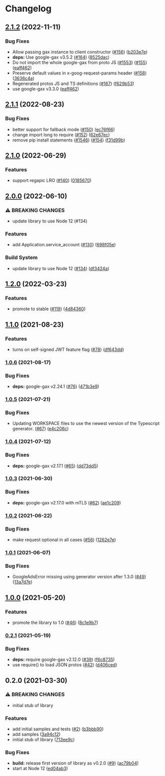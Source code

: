 # Changelog

## [2.1.2](https://github.com/googleapis/nodejs-appengine-admin/compare/v2.1.1...v2.1.2) (2022-11-11)


### Bug Fixes

* Allow passing gax instance to client constructor ([#156](https://github.com/googleapis/nodejs-appengine-admin/issues/156)) ([b203e7e](https://github.com/googleapis/nodejs-appengine-admin/commit/b203e7eb65d947e00be58f80fc6cf3f94ad8de8b))
* **deps:** Use google-gax v3.5.2 ([#164](https://github.com/googleapis/nodejs-appengine-admin/issues/164)) ([8525dac](https://github.com/googleapis/nodejs-appengine-admin/commit/8525dac6e50bd9c9cf8bd7b6ff6c431b6900d5ad))
* Do not import the whole google-gax from proto JS ([#1553](https://github.com/googleapis/nodejs-appengine-admin/issues/1553)) ([#155](https://github.com/googleapis/nodejs-appengine-admin/issues/155)) ([eaff462](https://github.com/googleapis/nodejs-appengine-admin/commit/eaff462965a3440556f7b959ea881f9e317817a8))
* Preserve default values in x-goog-request-params header ([#158](https://github.com/googleapis/nodejs-appengine-admin/issues/158)) ([3636c4a](https://github.com/googleapis/nodejs-appengine-admin/commit/3636c4a967718909c397de4bca372e351ce56a83))
* Regenerated protos JS and TS definitions ([#167](https://github.com/googleapis/nodejs-appengine-admin/issues/167)) ([f629b53](https://github.com/googleapis/nodejs-appengine-admin/commit/f629b536ee41a787594d1168eb0715903a0975b1))
* use google-gax v3.3.0 ([eaff462](https://github.com/googleapis/nodejs-appengine-admin/commit/eaff462965a3440556f7b959ea881f9e317817a8))

## [2.1.1](https://github.com/googleapis/nodejs-appengine-admin/compare/v2.1.0...v2.1.1) (2022-08-23)


### Bug Fixes

* better support for fallback mode ([#150](https://github.com/googleapis/nodejs-appengine-admin/issues/150)) ([ec76f66](https://github.com/googleapis/nodejs-appengine-admin/commit/ec76f6685ad06a47e3b0d3facdf4c1a0020244e0))
* change import long to require ([#152](https://github.com/googleapis/nodejs-appengine-admin/issues/152)) ([62e67ec](https://github.com/googleapis/nodejs-appengine-admin/commit/62e67ec394573b41b24aebef89a12dbf3a3f42e2))
* remove pip install statements ([#1546](https://github.com/googleapis/nodejs-appengine-admin/issues/1546)) ([#154](https://github.com/googleapis/nodejs-appengine-admin/issues/154)) ([f31d99b](https://github.com/googleapis/nodejs-appengine-admin/commit/f31d99bb423a295bea56e2a8aee0ada9823fbb7f))

## [2.1.0](https://github.com/googleapis/nodejs-appengine-admin/compare/v2.0.0...v2.1.0) (2022-06-29)


### Features

* support regapic LRO ([#140](https://github.com/googleapis/nodejs-appengine-admin/issues/140)) ([0185670](https://github.com/googleapis/nodejs-appengine-admin/commit/01856700f02bd5ec178aac4ab0378feebee0fda9))

## [2.0.0](https://github.com/googleapis/nodejs-appengine-admin/compare/v1.2.0...v2.0.0) (2022-06-10)


### ⚠ BREAKING CHANGES

* update library to use Node 12 (#134)

### Features

* add Application.service_account ([#130](https://github.com/googleapis/nodejs-appengine-admin/issues/130)) ([698f05e](https://github.com/googleapis/nodejs-appengine-admin/commit/698f05e03e81b24602a6f6a681186540722698e8))


### Build System

* update library to use Node 12 ([#134](https://github.com/googleapis/nodejs-appengine-admin/issues/134)) ([df3424a](https://github.com/googleapis/nodejs-appengine-admin/commit/df3424ac8a77e8549f42300e4182a721e8ef4755))

## [1.2.0](https://github.com/googleapis/nodejs-appengine-admin/compare/v1.1.0...v1.2.0) (2022-03-23)


### Features

* promote to stable ([#119](https://github.com/googleapis/nodejs-appengine-admin/issues/119)) ([4d84360](https://github.com/googleapis/nodejs-appengine-admin/commit/4d84360f97c4417ae0ba4690b2c8511794640d94))

## [1.1.0](https://www.github.com/googleapis/nodejs-appengine-admin/compare/v1.0.6...v1.1.0) (2021-08-23)


### Features

* turns on self-signed JWT feature flag ([#78](https://www.github.com/googleapis/nodejs-appengine-admin/issues/78)) ([df643dd](https://www.github.com/googleapis/nodejs-appengine-admin/commit/df643dd9f37d966a09490c6f4edfb5fa9d0a0d9f))

### [1.0.6](https://www.github.com/googleapis/nodejs-appengine-admin/compare/v1.0.5...v1.0.6) (2021-08-17)


### Bug Fixes

* **deps:** google-gax v2.24.1 ([#76](https://www.github.com/googleapis/nodejs-appengine-admin/issues/76)) ([471b3e9](https://www.github.com/googleapis/nodejs-appengine-admin/commit/471b3e9e4d493f32bc30d1927a47f02018ffb845))

### [1.0.5](https://www.github.com/googleapis/nodejs-appengine-admin/compare/v1.0.4...v1.0.5) (2021-07-21)


### Bug Fixes

* Updating WORKSPACE files to use the newest version of the Typescript generator. ([#67](https://www.github.com/googleapis/nodejs-appengine-admin/issues/67)) ([e4c206c](https://www.github.com/googleapis/nodejs-appengine-admin/commit/e4c206c55eef567387bdf8f9c7a342986b85c146))

### [1.0.4](https://www.github.com/googleapis/nodejs-appengine-admin/compare/v1.0.3...v1.0.4) (2021-07-12)


### Bug Fixes

* **deps:** google-gax v2.17.1 ([#65](https://www.github.com/googleapis/nodejs-appengine-admin/issues/65)) ([dd73dd5](https://www.github.com/googleapis/nodejs-appengine-admin/commit/dd73dd52d0fbc1ac08c9b03292f286a20a2f4db3))

### [1.0.3](https://www.github.com/googleapis/nodejs-appengine-admin/compare/v1.0.2...v1.0.3) (2021-06-30)


### Bug Fixes

* **deps:** google-gax v2.17.0 with mTLS ([#62](https://www.github.com/googleapis/nodejs-appengine-admin/issues/62)) ([ae1c209](https://www.github.com/googleapis/nodejs-appengine-admin/commit/ae1c209bea986cedb9a814f0695138d578fa33d6))

### [1.0.2](https://www.github.com/googleapis/nodejs-appengine-admin/compare/v1.0.1...v1.0.2) (2021-06-22)


### Bug Fixes

* make request optional in all cases ([#56](https://www.github.com/googleapis/nodejs-appengine-admin/issues/56)) ([1262e7e](https://www.github.com/googleapis/nodejs-appengine-admin/commit/1262e7e449888f56d8fb28801059783c077f6a17))

### [1.0.1](https://www.github.com/googleapis/nodejs-appengine-admin/compare/v1.0.0...v1.0.1) (2021-06-07)


### Bug Fixes

* GoogleAdsError missing using generator version after 1.3.0 ([#49](https://www.github.com/googleapis/nodejs-appengine-admin/issues/49)) ([13a7d7e](https://www.github.com/googleapis/nodejs-appengine-admin/commit/13a7d7e975e583191ede000ee650be9fff7a87fa))

## [1.0.0](https://www.github.com/googleapis/nodejs-appengine-admin/compare/v0.2.1...v1.0.0) (2021-05-20)


### Features

* promote the library to 1.0 ([#46](https://www.github.com/googleapis/nodejs-appengine-admin/issues/46)) ([8c1e9b7](https://www.github.com/googleapis/nodejs-appengine-admin/commit/8c1e9b793364e51cc7d140ab6df531016ad197c2))

### [0.2.1](https://www.github.com/googleapis/nodejs-appengine-admin/compare/v0.2.0...v0.2.1) (2021-05-19)


### Bug Fixes

* **deps:** require google-gax v2.12.0 ([#39](https://www.github.com/googleapis/nodejs-appengine-admin/issues/39)) ([f6c8735](https://www.github.com/googleapis/nodejs-appengine-admin/commit/f6c873571770a56d5d46449b63c0adfc1375ced5))
* use require() to load JSON protos ([#42](https://www.github.com/googleapis/nodejs-appengine-admin/issues/42)) ([d406ced](https://www.github.com/googleapis/nodejs-appengine-admin/commit/d406ced6996c5b0128a69fde745b86f0e67107cb))

## 0.2.0 (2021-03-30)


### ⚠ BREAKING CHANGES

* initial stub of library

### Features

* add initial samples and tests ([#2](https://www.github.com/googleapis/nodejs-appengine-admin/issues/2)) ([b3bbb90](https://www.github.com/googleapis/nodejs-appengine-admin/commit/b3bbb90f2495d5dcd4155c151901be77fe755af6))
* add samples ([3a94c12](https://www.github.com/googleapis/nodejs-appengine-admin/commit/3a94c12ab8b48e21adda12c44f14e4b66e91a1cd))
* initial stub of library ([713ee9c](https://www.github.com/googleapis/nodejs-appengine-admin/commit/713ee9c67c67c88e284e5ae99a3b0db0dff0fe88))


### Bug Fixes

* **build:** release first version of library as v0.2.0 ([#9](https://www.github.com/googleapis/nodejs-appengine-admin/issues/9)) ([ac79b04](https://www.github.com/googleapis/nodejs-appengine-admin/commit/ac79b04160eb048d8918aae0f85cf350779ef78f))
* start at Node 12 ([ed04ab3](https://www.github.com/googleapis/nodejs-appengine-admin/commit/ed04ab3721329aed75b5a9b092f20080c632f8e0))
